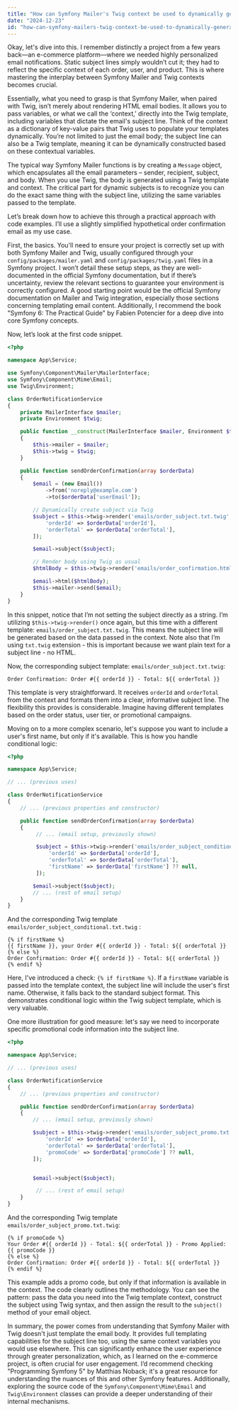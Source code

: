 ```yaml
---
title: "How can Symfony Mailer's Twig context be used to dynamically generate subject lines?"
date: "2024-12-23"
id: "how-can-symfony-mailers-twig-context-be-used-to-dynamically-generate-subject-lines"
---
```


Okay, let's dive into this. I remember distinctly a project from a few years back—an e-commerce platform—where we needed highly personalized email notifications. Static subject lines simply wouldn’t cut it; they had to reflect the specific context of each order, user, and product. This is where mastering the interplay between Symfony Mailer and Twig contexts becomes crucial.

Essentially, what you need to grasp is that Symfony Mailer, when paired with Twig, isn’t merely about rendering HTML email bodies. It allows you to pass variables, or what we call the ‘context,’ directly into the Twig template, including variables that dictate the email's subject line. Think of the context as a dictionary of key-value pairs that Twig uses to populate your templates dynamically. You’re not limited to just the email body; the subject line can also be a Twig template, meaning it can be dynamically constructed based on these contextual variables.

The typical way Symfony Mailer functions is by creating a `Message` object, which encapsulates all the email parameters – sender, recipient, subject, and body. When you use Twig, the body is generated using a Twig template and context. The critical part for dynamic subjects is to recognize you can do the exact same thing with the subject line, utilizing the same variables passed to the template.

Let’s break down how to achieve this through a practical approach with code examples. I’ll use a slightly simplified hypothetical order confirmation email as my use case.

First, the basics. You'll need to ensure your project is correctly set up with both Symfony Mailer and Twig, usually configured through your `config/packages/mailer.yaml` and `config/packages/twig.yaml` files in a Symfony project. I won’t detail these setup steps, as they are well-documented in the official Symfony documentation, but if there’s uncertainty, review the relevant sections to guarantee your environment is correctly configured. A good starting point would be the official Symfony documentation on Mailer and Twig integration, especially those sections concerning templating email content. Additionally, I recommend the book "Symfony 6: The Practical Guide" by Fabien Potencier for a deep dive into core Symfony concepts.

Now, let’s look at the first code snippet.

```php
<?php

namespace App\Service;

use Symfony\Component\Mailer\MailerInterface;
use Symfony\Component\Mime\Email;
use Twig\Environment;

class OrderNotificationService
{
    private MailerInterface $mailer;
    private Environment $twig;

    public function __construct(MailerInterface $mailer, Environment $twig)
    {
        $this->mailer = $mailer;
        $this->twig = $twig;
    }

    public function sendOrderConfirmation(array $orderData)
    {
        $email = (new Email())
            ->from('noreply@example.com')
            ->to($orderData['userEmail']);

        // Dynamically create subject via Twig
        $subject = $this->twig->render('emails/order_subject.txt.twig', [
            'orderId' => $orderData['orderId'],
            'orderTotal' => $orderData['orderTotal'],
        ]);

        $email->subject($subject);

        // Render body using Twig as usual
        $htmlBody = $this->twig->render('emails/order_confirmation.html.twig', $orderData);

        $email->html($htmlBody);
        $this->mailer->send($email);
    }
}
```

In this snippet, notice that I’m not setting the subject directly as a string. I’m utilizing `$this->twig->render()` once again, but this time with a different template: `emails/order_subject.txt.twig`. This means the subject line will be generated based on the data passed in the context. Note also that I’m using `txt.twig` extension - this is important because we want plain text for a subject line - no HTML.

Now, the corresponding subject template: `emails/order_subject.txt.twig`:

```twig
Order Confirmation: Order #{{ orderId }} - Total: ${{ orderTotal }}
```

This template is very straightforward. It receives `orderId` and `orderTotal` from the context and formats them into a clear, informative subject line. The flexibility this provides is considerable. Imagine having different templates based on the order status, user tier, or promotional campaigns.

Moving on to a more complex scenario, let's suppose you want to include a user's first name, but only if it's available. This is how you handle conditional logic:

```php
<?php

namespace App\Service;

// ... (previous uses)

class OrderNotificationService
{
    // ... (previous properties and constructor)

    public function sendOrderConfirmation(array $orderData)
    {
         // ... (email setup, previously shown)

         $subject = $this->twig->render('emails/order_subject_conditional.txt.twig', [
             'orderId' => $orderData['orderId'],
             'orderTotal' => $orderData['orderTotal'],
             'firstName' => $orderData['firstName'] ?? null,
         ]);

        $email->subject($subject);
        // ... (rest of email setup)
    }
}
```

And the corresponding Twig template `emails/order_subject_conditional.txt.twig` :

```twig
{% if firstName %}
{{ firstName }}, your Order #{{ orderId }} - Total: ${{ orderTotal }}
{% else %}
Order Confirmation: Order #{{ orderId }} - Total: ${{ orderTotal }}
{% endif %}
```

Here, I've introduced a check: `{% if firstName %}`. If a `firstName` variable is passed into the template context, the subject line will include the user's first name. Otherwise, it falls back to the standard subject format. This demonstrates conditional logic within the Twig subject template, which is very valuable.

One more illustration for good measure: let's say we need to incorporate specific promotional code information into the subject line.

```php
<?php

namespace App\Service;

// ... (previous uses)

class OrderNotificationService
{
    // ... (previous properties and constructor)

    public function sendOrderConfirmation(array $orderData)
    {
        // ... (email setup, previously shown)

        $subject = $this->twig->render('emails/order_subject_promo.txt.twig', [
            'orderId' => $orderData['orderId'],
            'orderTotal' => $orderData['orderTotal'],
            'promoCode' => $orderData['promoCode'] ?? null,
        ]);


        $email->subject($subject);

         // ... (rest of email setup)
    }
}
```
And the corresponding Twig template `emails/order_subject_promo.txt.twig`:

```twig
{% if promoCode %}
Your Order #{{ orderId }} - Total: ${{ orderTotal }} - Promo Applied: {{ promoCode }}
{% else %}
Order Confirmation: Order #{{ orderId }} - Total: ${{ orderTotal }}
{% endif %}
```

This example adds a promo code, but only if that information is available in the context. The code clearly outlines the methodology. You can see the pattern: pass the data you need into the Twig template context, construct the subject using Twig syntax, and then assign the result to the `subject()` method of your email object.

In summary, the power comes from understanding that Symfony Mailer with Twig doesn't just template the email body. It provides full templating capabilities for the subject line too, using the same context variables you would use elsewhere. This can significantly enhance the user experience through greater personalization, which, as I learned on the e-commerce project, is often crucial for user engagement. I’d recommend checking "Programming Symfony 5" by Matthias Noback; it's a great resource for understanding the nuances of this and other Symfony features. Additionally, exploring the source code of the `Symfony\Component\Mime\Email` and `Twig\Environment` classes can provide a deeper understanding of their internal mechanisms.
